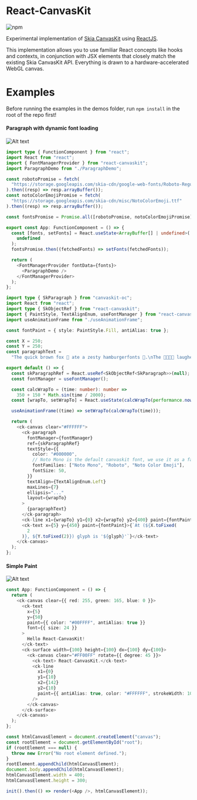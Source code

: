 # React-CanvasKit

![npm](https://img.shields.io/npm/v/react-canvaskit)

Experimental implementation of [Skia CanvasKit](https://skia.org/user/modules/canvaskit) using [ReactJS](https://reactjs.org/).

This implementation allows you to use familiar React concepts like hooks and contexts, in conjunction with JSX elements that closely match the existing Skia CanvasKit API. Everything is drawn to a hardware-accelerated WebGL canvas.

# Examples

Before running the examples in the demos folder, run `npm install` in the root of the repo first!

#### Paragraph with dynamic font loading

![Alt text](/demos/paragraph-demo/paragraph-demo.gif?raw=true 'Paragraph Demo')

```typescript jsx
import type { FunctionComponent } from "react";
import React from "react";
import { FontManagerProvider } from "react-canvaskit";
import ParagraphDemo from "./ParagraphDemo";

const robotoPromise = fetch(
  "https://storage.googleapis.com/skia-cdn/google-web-fonts/Roboto-Regular.ttf"
).then((resp) => resp.arrayBuffer());
const notoColorEmojiPromise = fetch(
  "https://storage.googleapis.com/skia-cdn/misc/NotoColorEmoji.ttf"
).then((resp) => resp.arrayBuffer());

const fontsPromise = Promise.all([robotoPromise, notoColorEmojiPromise]);

export const App: FunctionComponent = () => {
  const [fonts, setFonts] = React.useState<ArrayBuffer[] | undefined>(
    undefined
  );
  fontsPromise.then((fetchedFonts) => setFonts(fetchedFonts));

  return (
    <FontManagerProvider fontData={fonts}>
      <ParagraphDemo />
    </FontManagerProvider>
  );
};
```

```typescript jsx
import type { SkParagraph } from "canvaskit-oc";
import React from "react";
import type { SkObjectRef } from "react-canvaskit";
import { PaintStyle, TextAlignEnum, useFontManager } from "react-canvaskit";
import useAnimationFrame from "./useAnimationFrame";

const fontPaint = { style: PaintStyle.Fill, antiAlias: true };

const X = 250;
const Y = 250;
const paragraphText =
  "The quick brown fox 🦊 ate a zesty hamburgerfonts 🍔.\nThe 👩‍👩‍👧‍👧 laughed.";

export default () => {
  const skParagraphRef = React.useRef<SkObjectRef<SkParagraph>>(null);
  const fontManager = useFontManager();

  const calcWrapTo = (time: number): number =>
    350 + 150 * Math.sin(time / 2000);
  const [wrapTo, setWrapTo] = React.useState(calcWrapTo(performance.now()));

  useAnimationFrame((time) => setWrapTo(calcWrapTo(time)));

  return (
    <ck-canvas clear="#FFFFFF">
      <ck-paragraph
        fontManager={fontManager}
        ref={skParagraphRef}
        textStyle={{
          color: "#000000",
          // Noto Mono is the default canvaskit font, we use it as a fallback
          fontFamilies: ["Noto Mono", "Roboto", "Noto Color Emoji"],
          fontSize: 50,
        }}
        textAlign={TextAlignEnum.Left}
        maxLines={7}
        ellipsis="..."
        layout={wrapTo}
      >
        {paragraphText}
      </ck-paragraph>
      <ck-line x1={wrapTo} y1={0} x2={wrapTo} y2={400} paint={fontPaint} />
      <ck-text x={5} y={450} paint={fontPaint}>{`At (${X.toFixed(
        2
      )}, ${Y.toFixed(2)}) glyph is '${glyph}'`}</ck-text>
    </ck-canvas>
  );
};
```

#### Simple Paint

![Alt text](/demos/simple-paint/hello-react-canvaskit.png?raw=true 'Hello React-CanvasKit!')

```typescript jsx
const App: FunctionComponent = () => {
  return (
    <ck-canvas clear={{ red: 255, green: 165, blue: 0 }}>
      <ck-text
        x={5}
        y={50}
        paint={{ color: "#00FFFF", antiAlias: true }}
        font={{ size: 24 }}
      >
        Hello React-CanvasKit!
      </ck-text>
      <ck-surface width={100} height={100} dx={100} dy={100}>
        <ck-canvas clear="#FF00FF" rotate={{ degree: 45 }}>
          <ck-text> React-CanvasKit.</ck-text>
          <ck-line
            x1={0}
            y1={10}
            x2={142}
            y2={10}
            paint={{ antiAlias: true, color: "#FFFFFF", strokeWidth: 10 }}
          />
        </ck-canvas>
      </ck-surface>
    </ck-canvas>
  );
};

const htmlCanvasElement = document.createElement("canvas");
const rootElement = document.getElementById("root");
if (rootElement === null) {
  throw new Error("No root element defined.");
}
rootElement.appendChild(htmlCanvasElement);
document.body.appendChild(htmlCanvasElement);
htmlCanvasElement.width = 400;
htmlCanvasElement.height = 300;

init().then(() => render(<App />, htmlCanvasElement));
```
